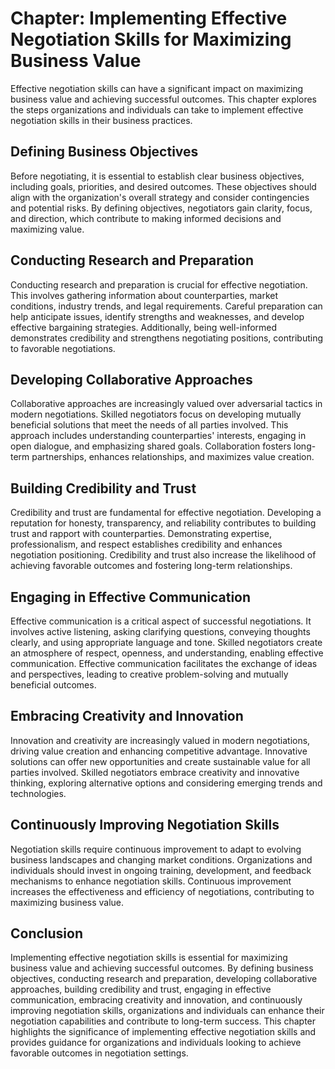 Chapter: Implementing Effective Negotiation Skills for Maximizing Business Value
================================================================================

Effective negotiation skills can have a significant impact on maximizing business value and achieving successful outcomes. This chapter explores the steps organizations and individuals can take to implement effective negotiation skills in their business practices.

Defining Business Objectives
----------------------------

Before negotiating, it is essential to establish clear business objectives, including goals, priorities, and desired outcomes. These objectives should align with the organization's overall strategy and consider contingencies and potential risks. By defining objectives, negotiators gain clarity, focus, and direction, which contribute to making informed decisions and maximizing value.

Conducting Research and Preparation
-----------------------------------

Conducting research and preparation is crucial for effective negotiation. This involves gathering information about counterparties, market conditions, industry trends, and legal requirements. Careful preparation can help anticipate issues, identify strengths and weaknesses, and develop effective bargaining strategies. Additionally, being well-informed demonstrates credibility and strengthens negotiating positions, contributing to favorable negotiations.

Developing Collaborative Approaches
-----------------------------------

Collaborative approaches are increasingly valued over adversarial tactics in modern negotiations. Skilled negotiators focus on developing mutually beneficial solutions that meet the needs of all parties involved. This approach includes understanding counterparties' interests, engaging in open dialogue, and emphasizing shared goals. Collaboration fosters long-term partnerships, enhances relationships, and maximizes value creation.

Building Credibility and Trust
------------------------------

Credibility and trust are fundamental for effective negotiation. Developing a reputation for honesty, transparency, and reliability contributes to building trust and rapport with counterparties. Demonstrating expertise, professionalism, and respect establishes credibility and enhances negotiation positioning. Credibility and trust also increase the likelihood of achieving favorable outcomes and fostering long-term relationships.

Engaging in Effective Communication
-----------------------------------

Effective communication is a critical aspect of successful negotiations. It involves active listening, asking clarifying questions, conveying thoughts clearly, and using appropriate language and tone. Skilled negotiators create an atmosphere of respect, openness, and understanding, enabling effective communication. Effective communication facilitates the exchange of ideas and perspectives, leading to creative problem-solving and mutually beneficial outcomes.

Embracing Creativity and Innovation
-----------------------------------

Innovation and creativity are increasingly valued in modern negotiations, driving value creation and enhancing competitive advantage. Innovative solutions can offer new opportunities and create sustainable value for all parties involved. Skilled negotiators embrace creativity and innovative thinking, exploring alternative options and considering emerging trends and technologies.

Continuously Improving Negotiation Skills
-----------------------------------------

Negotiation skills require continuous improvement to adapt to evolving business landscapes and changing market conditions. Organizations and individuals should invest in ongoing training, development, and feedback mechanisms to enhance negotiation skills. Continuous improvement increases the effectiveness and efficiency of negotiations, contributing to maximizing business value.

Conclusion
----------

Implementing effective negotiation skills is essential for maximizing business value and achieving successful outcomes. By defining business objectives, conducting research and preparation, developing collaborative approaches, building credibility and trust, engaging in effective communication, embracing creativity and innovation, and continuously improving negotiation skills, organizations and individuals can enhance their negotiation capabilities and contribute to long-term success. This chapter highlights the significance of implementing effective negotiation skills and provides guidance for organizations and individuals looking to achieve favorable outcomes in negotiation settings.
